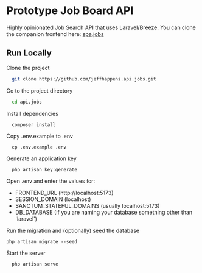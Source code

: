 
# Prototype Job Board API
Highly opinionated Job Search API that uses Laravel/Breeze. You can clone the companion frontend here: [spa.jobs](https://github.com/jeffhappens/spa.jobs)

## Run Locally

Clone the project

```bash
  git clone https://github.com/jeffhappens.api.jobs.git
```

Go to the project directory

```bash
  cd api.jobs
```

Install dependencies

```bash
  composer install
```

Copy .env.example to .env
```
  cp .env.example .env
```

Generate an application key

```
  php artisan key:generate  
```


Open .env and enter the values for:
* FRONTEND_URL (http://localhost:5173)
* SESSION_DOMAIN (localhost)
* SANCTUM_STATEFUL_DOMAINS (usually localhost:5173)
* DB_DATABASE (If you are naming your database something other than 'laravel')



Run the migration and (optionally) seed the database
```
php artisan migrate --seed
```

Start the server

```bash
  php artisan serve
```

